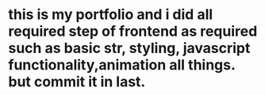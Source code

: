 # this is my portfolio and i did all required step of frontend as required such as basic str,  styling, javascript functionality,animation all things. but commit it in last.
